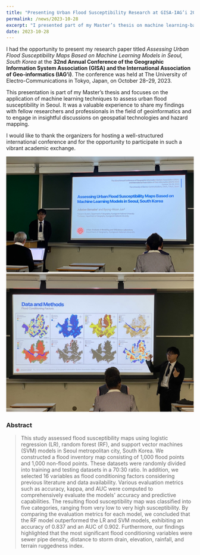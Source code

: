 ```yaml
---
title: "Presenting Urban Flood Susceptibility Research at GISA-IAG’i 2023 Conference in Tokyo"
permalink: /news/2023-10-28
excerpt: "I presented part of my Master’s thesis on machine learning-based flood susceptibility mapping in Seoul at the GISA-IAG’i 2023 Conference held in Tokyo, Japan.<br/><img src='\images\KakaoTalk_20250514_105313991_01.jpg'>"
date: 2023-10-28
---
```


I had the opportunity to present my research paper titled *Assessing Urban Flood Susceptibility Maps Based on Machine Learning Models in Seoul, South Korea* at the **32nd Annual Conference of the Geographic Information System Association (GISA) and the International Association of Geo-informatics (IAG’i)**. The conference was held at The University of Electro-Communications in Tokyo, Japan, on October 28–29, 2023.

This presentation is part of my Master’s thesis and focuses on the application of machine learning techniques to assess urban flood susceptibility in Seoul. It was a valuable experience to share my findings with fellow researchers and professionals in the field of geoinformatics and to engage in insightful discussions on geospatial technologies and hazard mapping.

I would like to thank the organizers for hosting a well-structured international conference and for the opportunity to participate in such a vibrant academic exchange.

<img src='\images\KakaoTalk_20250514_105313991_03.jpg'>
<img src='\images\KakaoTalk_20250514_105313991_02.jpg'>

### Abstract 
> This study assessed flood susceptibility maps using logistic regression (LR), random forest (RF), and support vector machines (SVM) models in Seoul metropolitan city, South Korea. We constructed a flood inventory map consisting of 1,000 flood points and 1,000 non-flood points. These datasets were randomly divided into training and testing datasets in a 70:30 ratio. In addition, we selected 16 variables as flood conditioning factors considering previous literature and data availability. Various evaluation metrics such as accuracy, kappa, and AUC were computed to comprehensively evaluate the models' accuracy and predictive capabilities. The resulting flood susceptibility map was classified into five categories, ranging from very low to very high susceptibility. By comparing the evaluation metrics for each model, we concluded that the RF model outperformed the LR and SVM models, exhibiting an accuracy of 0.837 and an AUC of 0.902. Furthermore, our findings highlighted that the most significant flood conditioning variables were sewer pipe density, distance to storm drain, elevation, rainfall, and terrain ruggedness index.